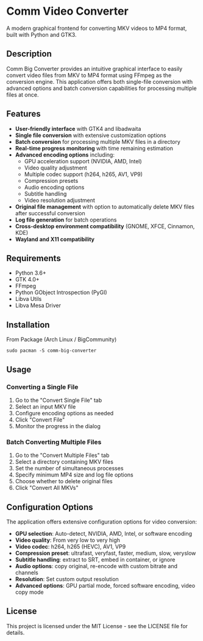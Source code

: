# Comm Video Converter
A modern graphical frontend for converting MKV videos to MP4 format, built with Python and GTK3.

## Description
Comm Big Converter provides an intuitive graphical interface to easily convert video files from MKV to MP4 format using FFmpeg as the conversion engine. This application offers both single-file conversion with advanced options and batch conversion capabilities for processing multiple files at once.

## Features
* **User-friendly interface** with GTK4 and libadwaita
* **Single file conversion** with extensive customization options
* **Batch conversion** for processing multiple MKV files in a directory
* **Real-time progress monitoring** with time remaining estimation
* **Advanced encoding options** including:
   * GPU acceleration support (NVIDIA, AMD, Intel)
   * Video quality adjustment
   * Multiple codec support (h264, h265, AV1, VP9)
   * Compression presets
   * Audio encoding options
   * Subtitle handling
   * Video resolution adjustment
* **Original file management** with option to automatically delete MKV files after successful conversion
* **Log file generation** for batch operations
* **Cross-desktop environment compatibility** (GNOME, XFCE, Cinnamon, KDE)
* **Wayland and X11 compatibility**

## Requirements
* Python 3.6+
* GTK 4.0+
* FFmpeg
* Python GObject Introspection (PyGI)
* Libva Utils
* Libva Mesa Driver

## Installation
From Package (Arch Linux / BigCommunity)

```
sudo pacman -S comm-big-converter
```


## Usage
### Converting a Single File
1. Go to the "Convert Single File" tab
2. Select an input MKV file
3. Configure encoding options as needed
4. Click "Convert File"
5. Monitor the progress in the dialog

### Batch Converting Multiple Files
1. Go to the "Convert Multiple Files" tab
2. Select a directory containing MKV files
3. Set the number of simultaneous processes
4. Specify minimum MP4 size and log file options
5. Choose whether to delete original files
6. Click "Convert All MKVs"

## Configuration Options
The application offers extensive configuration options for video conversion:
* **GPU selection**: Auto-detect, NVIDIA, AMD, Intel, or software encoding
* **Video quality**: From very low to very high
* **Video codec**: h264, h265 (HEVC), AV1, VP9
* **Compression preset**: ultrafast, veryfast, faster, medium, slow, veryslow
* **Subtitle handling**: extract to SRT, embed in container, or ignore
* **Audio options**: copy original, re-encode with custom bitrate and channels
* **Resolution**: Set custom output resolution
* **Advanced options**: GPU partial mode, forced software encoding, video copy mode

## License
This project is licensed under the MIT License - see the LICENSE file for details.
